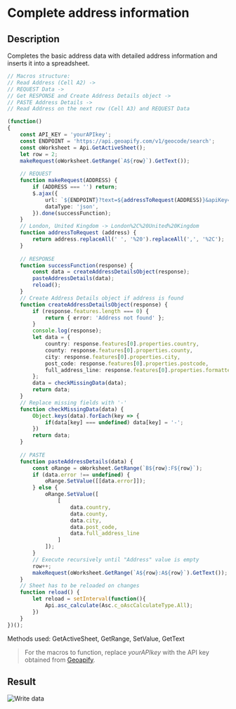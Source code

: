 # Complete address information

## Description

Completes the basic address data with detailed address information and inserts it into a spreadsheet.

<!-- This code snippet is shown in the screenshot. -->

<!-- eslint-skip -->

``` ts
// Macros structure:
// Read Address (Cell A2) ->
// REQUEST Data -> 
// Get RESPONSE and Create Address Details object ->
// PASTE Address Details -> 
// Read Address on the next row (Cell A3) and REQUEST Data

(function()
{
    const API_KEY = 'yourAPIkey';
    const ENDPOINT = 'https://api.geoapify.com/v1/geocode/search';
    const oWorksheet = Api.GetActiveSheet();
    let row = 2;
    makeRequest(oWorksheet.GetRange(`A${row}`).GetText());
    
    // REQUEST
    function makeRequest(ADDRESS) {
        if (ADDRESS === '') return;
        $.ajax({
            url: `${ENDPOINT}?text=${addressToRequest(ADDRESS)}&apiKey=${API_KEY}`,
            dataType: 'json',
        }).done(successFunction);
    }
    // London, United Kingdom -> London%2C%20United%20Kingdom
    function addressToRequest (address) {
        return address.replaceAll(' ', '%20').replaceAll(',', '%2C');
    }
    
    // RESPONSE
    function successFunction(response) {
        const data = createAddressDetailsObject(response);
        pasteAddressDetails(data);
        reload();
    }
    // Create Address Details object if address is found
    function createAddressDetailsObject(response) {
        if (response.features.length === 0) {
            return { error: 'Address not found' };
        }
        console.log(response);
        let data = {
            country: response.features[0].properties.country,
            county: response.features[0].properties.county,
            city: response.features[0].properties.city,
            post_code: response.features[0].properties.postcode,
            full_address_line: response.features[0].properties.formatted
        };
        data = checkMissingData(data);
        return data;
    }
    // Replace missing fields with '-'
    function checkMissingData(data) {
        Object.keys(data).forEach(key => {
            if(data[key] === undefined) data[key] = '-';
        })
        return data;
    }
    
    // PASTE
    function pasteAddressDetails(data) {
        const oRange = oWorksheet.GetRange(`B${row}:F${row}`);
        if (data.error !== undefined) {
            oRange.SetValue([[data.error]]);
        } else {
            oRange.SetValue([
                [
                    data.country,
                    data.county,
                    data.city,
                    data.post_code,
                    data.full_address_line
                ]
            ]);
        }
        // Execute recursively until "Address" value is empty
        row++;
        makeRequest(oWorksheet.GetRange(`A${row}:A${row}`).GetText());
    }
    // Sheet has to be reloaded on changes
    function reload() {
        let reload = setInterval(function(){
            Api.asc_calculate(Asc.c_oAscCalculateType.All);
        })
    }
})();
```

Methods used: GetActiveSheet, GetRange, SetValue, GetText

> For the macros to function, replace *yourAPIkey* with the API key obtained from [Geoapify](https://www.geoapify.com/).

## Result

![Write data](/assets/images/plugins/complete-address-information.png)
